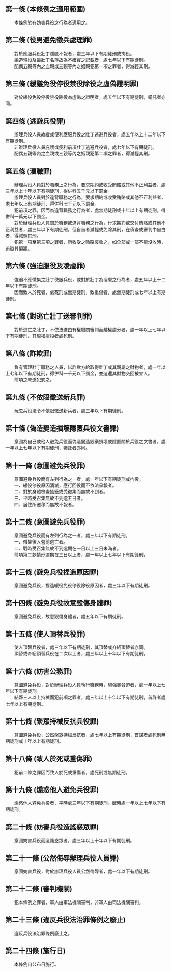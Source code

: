 第一條 (本條例之適用範圍)
-------------------------
　　本條例於有妨害兵役之行為者適用之。  


第二條 (役男避免徵兵處理罪)
---------------------------
　　對於應服兵役壯丁隱匿不報者，處三年以下有期徒刑或拘役。  
　　編造現役及齡壯丁名簿故為不確實之記載者，處七年以下有期徒刑。  
　　配偶五親等內之血親或三親等內之姻親犯第一項之罪者，得減輕其刑。  


第三條 (緩議免役停役禁役除役之虛偽證明罪)
-----------------------------------------
　　對於緩役免役停役禁役除役為虛偽之證明者，處五年以下有期徒刑，囑託者亦同。  


第四條 (逃避兵役罪)
-------------------
　　辦理兵役人員故縱或便利應服兵役之壯丁逃避兵役者，處五年以上十二年以下有期徒刑。  
　　非辦理兵役人員庇護或便利前項壯丁逃避兵役者，處七年以下有期徒刑。  
　　配偶五親等內之血親或三親等內之姻親犯第二項之罪者，得減輕其刑。  


第五條 (瀆職罪)
---------------
　　辦理兵役人員對於職務上之行為，要求期約或收受賄賂或其他不正利益者，處三年以上十年以下有期徒刑，得併科五千元以下罰金。  
　　辦理兵役人員對於違背職務之行為，要求期約或收受賄賂或其他不正利益者，處七年以上有期徒刑，得併科七千元以下罰金。  
　　犯前項之罪，因而為違背職務之行為者，處無期徒刑或十年以上有期徒刑，得併科一萬元以下罰金。  
　　對於辦理兵役人員關於職務或違背職務之行為，行求期約或交付賄賂或其他不正利益者，處三年以下有期徒刑，但自首者減輕或免除其刑，在偵查或審判中自白者，得減輕其刑。  
　　犯第一項至第三項之罪者，所收受之賄賂沒收之，如全部或一部不能沒收時，追徵其價額。  


第六條 (強迫服役及凌虐罪)
-------------------------
　　強迫不應徵集之壯丁使服兵役，或對於壯丁為凌虐之行為者，處五年以上十二年以下有期徒刑。  
　　因而致人於死者，處死刑或無期徒刑，致重傷者，處無期徒刑或七年以上有期徒刑。  


第七條 (對逃亡壯丁送審判罪)
---------------------------
　　對於逃亡之壯丁，不依法送由有權機關審判而越權處分者，處一年以上七年以下有期徒刑，其越權擅殺者處死刑。  


第八條 (詐欺罪)
---------------
　　負有管理壯丁職務之人員，以詐欺方給取得壯丁或其親屬之財物者，處一年以上七年以下有期徒刑，得併科一千元以下罰金，並追還其財物交回被害人。  
　　前項之未遂犯罰之。  


第九條 (不依限徵送新兵罪)
-------------------------
　　玩忽兵役法令不依限徵送新兵者，處三年以下有期徒刑。  


第十條 (偽造變造損壞隱匿兵役文書罪)
-----------------------------------
　　意圖為自己或他人避免兵役而偽造變造毀棄損壞或隱匿關於兵役之文書者，處一年以上七年以下有期徒刑，囑託者亦同。  


第十一條 (意圖避免兵役罪)
-------------------------
　　意圖避免兵役而有左列行為之一者，處一年以下有期徒刑或拘役。  
　　一、緩役停役原因消滅，應行回役而不依法呈報者。  
　　二、對於身體檢查抽籤或受徵集而無故不到者。  
　　三、平時受召集無故不到逾五日者。  
　　四、居住所遷移而無故不報者。  


第十二條 (意圖避免兵役罪)
-------------------------
　　意圖避免兵役而有左列行為之一者，處三年以下有期徒刑。  
　　一、徵集後入營前逃亡者。  
　　二、戰時受召集無故不到逾期在一日以上三日未滿者。  
　　前項第二款情形逾期在三日以上者，處一年以上七年以下有期徒刑。  


第十三條 (避免兵役捏造原因罪)
-----------------------------
　　意圖避免兵役，捏造緩役免役停役除役原因者，處三年以下有期徒刑。  


第十四條 (避免兵役故意毀傷身體罪)
---------------------------------
　　意圖避免兵役，故意毀傷身體者，處五年以下有期徒刑。  


第十五條 (使人頂替兵役罪)
-------------------------
　　使人頂替兵役者，處三年以下有期徒刑，其頂替或介紹頂替者亦同。  
　　頂替或介紹頂替兵役在二次以上者，處三年以上十年以下有期徒刑。  


第十六條 (妨害公務罪)
---------------------
　　意圖避免兵役，對於辦理兵役人員執行職務時，施強暴脅迫者，處一年以上七年以下有期徒刑。  
　　結夥三人以上持械而犯前項之罪者，處三年以上十年以下有期徒刑，首謀者處七年以上有期徒刑。  


第十七條 (聚眾持械反抗兵役罪)
-----------------------------
　　意圖避免兵役，公然聚眾持械反抗者，處七年以上有期徒刑，首謀者處死刑無期徒刑或十年以上有期徒刑。  


第十八條 (致人於死或重傷罪)
---------------------------
　　犯前二條之罪因而致人於死或重傷者，處死刑或無期徒刑。  


第十九條 (煽惑他人避免兵役罪)
-----------------------------
　　煽惑他人避免兵役者，平時處三年以下有期徒刑，戰時處一年以上七年以下有期徒刑。  


第二十條 (妨害兵役造謠惑眾罪)
-----------------------------
　　意圖妨害兵役而造謠惑眾者，處三年以上十年以下有期徒刑。  


第二十一條 (公然侮辱辦理兵役人員罪)
-----------------------------------
　　意圖妨害兵役，對於辦理兵役人員公然侮辱者，處一年以下有期徒刑。  


第二十二條 (審判機關)
---------------------
　　犯本條例之罪者，軍人由軍法機關審判，非軍人由司法機關審判。  


第二十三條 (違反兵役法治罪條例之廢止)
-------------------------------------
　　違反兵役法治罪條例廢止之。  


第二十四條 (施行日)
-------------------
　　本條例自公布日施行。